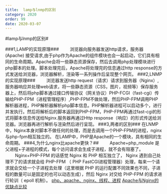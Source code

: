 ```yaml
---
title:  lamp与lnmp的区别
category: 2020
order: 99
date: 2020-03-07
---
```

#lamp与lnmp的区别#

###1,LAMP的实现原理###
&nbsp;&nbsp;&nbsp;&nbsp;&nbsp;&nbsp;&nbsp;&nbsp;浏览器向服务器发送http请求，服务器 (Apache) 接受请求,由于php作为Apache的组件模块也会一起启动，它们具有相同的生命周期。Apache会将一些静态资源保存，然后去调用php处理模块进行php脚本的处理。脚本处理完后，Apache将处理完的信息通过http response的方式发送给浏览器，浏览器解析，渲染等一系列操作后呈现整个网页。
###2,LNMP的实现原理###
&nbsp;&nbsp;&nbsp;&nbsp;&nbsp;&nbsp;&nbsp;&nbsp;浏览器发送http request（请求）请求到服务器（Nginx）,服务器响应并处理web请求，将一些静态资源（CSS，图片，视频等）保存服务器上，然后将php脚本通过接口传输协议（网关协议）PHP-FCGI（fast-cgi）传输给PHP-FPM（进程管理程序）,PHP-FPM不做处理，然后PHP-FPM调用PHP解析器进程，PHP解析器解析php脚本信息。PHP解析器进程可以启动多个，进行并发执行。然后将解析后的脚本返回到PHP-FPM，PHP-FPM再通过fast-cgi的形式将脚本信息传送给Nginx.服务器再通过Http response（响应）的形式传送给浏览器。浏览器再进行解析与渲染然后进行呈现。
###3,两者的区别###
在LNMP中，Nginx本身对脚本不做任何的处理，而是去调用一个PHP-FPM的进程，nginx与php-fpm相互独立的。 
在LAMP中，PHP是Apache的一个模块，具有相同的生命周期。
###4,为什么nginx比apache更快？##
&nbsp;&nbsp;&nbsp;&nbsp;&nbsp;&nbsp;&nbsp;&nbsp;Apache+php_module 是父进程+子进程的模式，每个访问请求会生成子进程，就不会有阻塞了。
&nbsp;&nbsp;&nbsp;&nbsp;&nbsp;&nbsp;&nbsp;&nbsp;Nginx+PHP-FPM 的话感觉 Nginx 和 PHP 相互独立了， Nginx 遇到自己处理不了的请求就会给 PHP-FPM （ PHP FastCGI进程管理器）处理，每来一个请求就会交给一个子进程去处理（这里根据 PHP 的运行配置不同效果也不同，子进程的数量可以是固定的也可以动态生成），然后 Nginx 对交给 PHP-FPM 的请求进行轮训（ epoll 机制）。
[php、apache、nginx、线程、进程](http://blog.sina.com.cn/s/blog_15ebf299a0102xnml.html "php、apache、nginx、线程、进程")
[Apache与Nginx的优缺点比较](https://www.cnblogs.com/jingzhishen/p/3994217.html)
